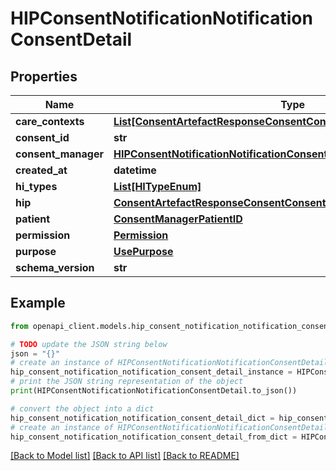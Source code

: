 # HIPConsentNotificationNotificationConsentDetail


## Properties

Name | Type | Description | Notes
------------ | ------------- | ------------- | -------------
**care_contexts** | [**List[ConsentArtefactResponseConsentConsentDetailCareContextsInner]**](ConsentArtefactResponseConsentConsentDetailCareContextsInner.md) |  | 
**consent_id** | **str** |  | 
**consent_manager** | [**HIPConsentNotificationNotificationConsentDetailConsentManager**](HIPConsentNotificationNotificationConsentDetailConsentManager.md) |  | 
**created_at** | **datetime** |  | 
**hi_types** | [**List[HITypeEnum]**](HITypeEnum.md) |  | 
**hip** | [**ConsentArtefactResponseConsentConsentDetailHip**](ConsentArtefactResponseConsentConsentDetailHip.md) |  | 
**patient** | [**ConsentManagerPatientID**](ConsentManagerPatientID.md) |  | 
**permission** | [**Permission**](Permission.md) |  | 
**purpose** | [**UsePurpose**](UsePurpose.md) |  | 
**schema_version** | **str** |  | [optional] 

## Example

```python
from openapi_client.models.hip_consent_notification_notification_consent_detail import HIPConsentNotificationNotificationConsentDetail

# TODO update the JSON string below
json = "{}"
# create an instance of HIPConsentNotificationNotificationConsentDetail from a JSON string
hip_consent_notification_notification_consent_detail_instance = HIPConsentNotificationNotificationConsentDetail.from_json(json)
# print the JSON string representation of the object
print(HIPConsentNotificationNotificationConsentDetail.to_json())

# convert the object into a dict
hip_consent_notification_notification_consent_detail_dict = hip_consent_notification_notification_consent_detail_instance.to_dict()
# create an instance of HIPConsentNotificationNotificationConsentDetail from a dict
hip_consent_notification_notification_consent_detail_from_dict = HIPConsentNotificationNotificationConsentDetail.from_dict(hip_consent_notification_notification_consent_detail_dict)
```
[[Back to Model list]](../README.md#documentation-for-models) [[Back to API list]](../README.md#documentation-for-api-endpoints) [[Back to README]](../README.md)



